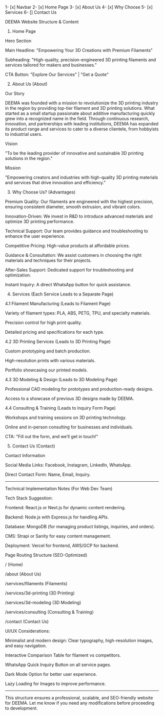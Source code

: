 1- [x] Navbar
2- [x] Home Page
3- [x] About Us
4- [x] Why Choose
5- [x]  Services
6- [] Contact Us


DEEMA Website Structure & Content

1. Home Page

Hero Section

Main Headline: "Empowering Your 3D Creations with Premium Filaments"

Subheading: "High-quality, precision-engineered 3D printing filaments and services tailored for makers and businesses."

CTA Button: "Explore Our Services" | "Get a Quote" 


2. About Us (About)

Our Story

DEEMA was founded with a mission to revolutionize the 3D printing industry in the region by providing top-tier filament and 3D printing solutions. What started as a small startup passionate about additive manufacturing quickly grew into a recognized name in the field. Through continuous research, innovation, and partnerships with leading institutions, DEEMA has expanded its product range and services to cater to a diverse clientele, from hobbyists to industrial users.

Vision

"To be the leading provider of innovative and sustainable 3D printing solutions in the region."

Mission

"Empowering creators and industries with high-quality 3D printing materials and services that drive innovation and efficiency."

3. Why Choose Us? (Advantages)

Premium Quality: Our filaments are engineered with the highest precision, ensuring consistent diameter, smooth extrusion, and vibrant colors.

Innovation-Driven: We invest in R&D to introduce advanced materials and optimize 3D printing performance.

Technical Support: Our team provides guidance and troubleshooting to enhance the user experience.

Competitive Pricing: High-value products at affordable prices.

Guidance & Consultation: We assist customers in choosing the right materials and techniques for their projects.

After-Sales Support: Dedicated support for troubleshooting and optimization.

Instant Inquiry: A direct WhatsApp button for quick assistance.


4. Services (Each Service Leads to a Separate Page)

4.1 Filament Manufacturing (Leads to Filament Page)

Variety of filament types: PLA, ABS, PETG, TPU, and specialty materials.

Precision control for high print quality.

Detailed pricing and specifications for each type.


4.2 3D Printing Services (Leads to 3D Printing Page)

Custom prototyping and batch production.

High-resolution prints with various materials.

Portfolio showcasing our printed models.


4.3 3D Modeling & Design (Leads to 3D Modeling Page)

Professional CAD modeling for prototypes and production-ready designs.

Access to a showcase of previous 3D designs made by DEEMA.


4.4 Consulting & Training (Leads to Inquiry Form Page)

Workshops and training sessions on 3D printing technology.

Online and in-person consulting for businesses and individuals.

CTA: "Fill out the form, and we’ll get in touch!"


5. Contact Us (Contact)

Contact Information

Social Media Links: Facebook, Instagram, LinkedIn, WhatsApp.

Direct Contact Form: Name, Email, Inquiry.



---

Technical Implementation Notes (For Web Dev Team)

Tech Stack Suggestion:

Frontend: React.js or Next.js for dynamic content rendering.

Backend: Node.js with Express.js for handling APIs.

Database: MongoDB (for managing product listings, inquiries, and orders).

CMS: Strapi or Sanity for easy content management.

Deployment: Vercel for frontend, AWS/GCP for backend.


Page Routing Structure (SEO-Optimized)

/ (Home)

/about (About Us)

/services/filaments (Filaments)

/services/3d-printing (3D Printing)

/services/3d-modeling (3D Modeling)

/services/consulting (Consulting & Training)

/contact (Contact Us)


UI/UX Considerations:

Minimalist and modern design: Clear typography, high-resolution images, and easy navigation.

Interactive Comparison Table for filament vs competitors.

WhatsApp Quick Inquiry Button on all service pages.

Dark Mode Option for better user experience.

Lazy Loading for Images to improve performance.




---

This structure ensures a professional, scalable, and SEO-friendly website for DEEMA. Let me know if you need any modifications before proceeding to development.